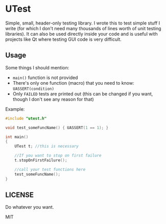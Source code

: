 UTest
====

Simple, small, header-only testing library. I wrote this to test simple stuff I write (for which I don't need many thousands of lines worth of unit testing libraries). It can also be used directly inside your code and is useful with projects like Qt where testing GUI code is very difficult.

## Usage

Some things I should mention:
- `main()` function is not provided
- There's only one function (macro) that you need to know: `UASSERT(condition)`
- Only `FAILED` tests are printed out (this can be changed if you want, though I don't see any reason for that)

Example:

```cpp
#include "utest.h"

void test_someFuncName() { UASSERT(1 == 1); }

int main()
{
	UTest t; //this is necessary

	//If you want to stop on first failure
	t.stopOnFirstFailure();

	//call your test functions here
	test_someFuncName();
}
```

## LICENSE

Do whatever you want.

MIT
